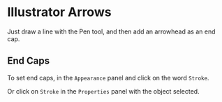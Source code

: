 # Illustrator Arrows

Just draw a line with the Pen tool, and then add an arrowhead as an end cap.

## End Caps

To set end caps, in the `Appearance` panel and click on the word `Stroke`.

Or click on `Stroke` in the `Properties` panel with the object selected.